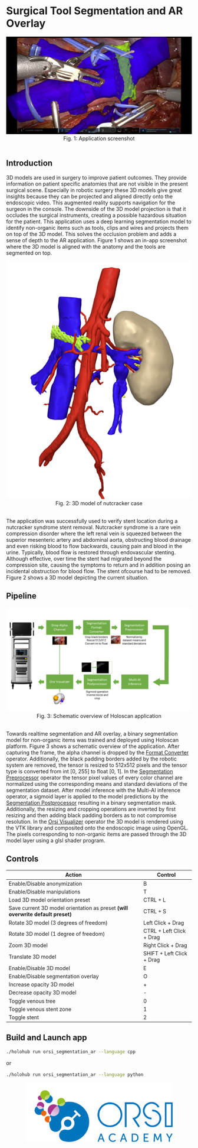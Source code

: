 # Surgical Tool Segmentation and AR Overlay


<center> <img src="./docs/orsi_segmentation.png" ></center>
<center> Fig. 1: Application screenshot  </center><br>


## Introduction

3D models are used in surgery to improve patient outcomes. They provide information on patient specific anatomies that are not visible in the present surgical scene. Especially in robotic surgery these 3D models give great insights because they can be projected and aligned directly onto the endoscopic video. This augmented reality supports navigation for the surgeon in the console. The downside of the 3D model projection is that it occludes the surgical instruments, creating a possible hazardous situation for the patient. This application uses a deep learning segmentation model to identify non-organic items such as tools, clips and wires and projects them on top of the 3D model. This solves the occlusion problem and adds a sense of depth to the AR application. Figure 1 shows an in-app screenshot where the 3D model is aligned with the anatomy and the tools are segmented on top.

<center> <img src="./docs/3Dmodel_stent.png" ></center>
<center> Fig. 2: 3D model of nutcracker case </center><br>

The application was successfully used to verify stent location during a nutcracker syndrome stent removal. Nutcracker syndrome is a rare vein compression disorder where the left renal vein is squeezed between the superior mesenteric artery and abdominal aorta, obstructing blood drainage and even risking blood to flow backwards, causing pain and blood in the urine. Typically, blood flow is restored through endovascular stenting. Although effective, over time the stent had migrated beyond the compression site, causing the symptoms to return and in addition posing an incidental obstruction for blood flow. The stent ofcourse had to be removed. Figure 2 shows a 3D model depicting the current situation.

## Pipeline

<center> <img src="./docs/segmentation_pipeline.png" ></center>
<center> Fig. 3: Schematic overview of Holoscan application </center><br>

Towards realtime segmentation and AR overlay, a binary segmentation model for non-organic items was trained and deployed using Holoscan platform. Figure 3 shows a schematic overview of the application. After capturing the frame, the alpha channel is dropped by the [Format Converter](/operators/orsi/orsi_format_converter/format_converter.cpp) operator. Additionally, the black padding borders added by the robotic system are removed, the tensor is resized to 512x512 pixels and the tensor type is converted from int [0, 255] to float [0, 1]. In the [Segmentation Preprocessor](/operators/orsi/orsi_segmentation_preprocessor/segmentation_preprocessor.cpp) operator the tensor pixel values of every color channel are normalized using the corresponding means and standard deviations of the segmentation dataset. After model inference with the Multi-AI inference operator, a sigmoid layer is applied to the model predictions by the [Segmentation Postprocessor](/operators/orsi/orsi_segmentation_postprocessor/segmentation_postprocessor.cpp) resulting in a binary segmentation mask. Additionally, the resizing and cropping operations are inverted by first resizing and then adding black padding borders as to not compromise resolution. In the [Orsi Visualizer](/operators/orsi/orsi_visualizer/orsi_visualizer.cpp) operator the 3D model is rendered using the VTK library and composited onto the endoscopic image using OpenGL. The pixels corresponding to non-organic items are passed through the 3D model layer using a glsl shader program.

##  Controls

| Action | Control |
| -------- | ------- |
| Enable/Disable anonymization | B |
| Enable/Disable manipulations | T |
| Load 3D model orientation preset | CTRL + L |
| Save current 3D model orientation as preset **(will overwrite default preset)** | CTRL + S |
| Rotate 3D model (3 degrees of freedom)  | Left Click + Drag |
| Rotate 3D model (1 degree of freedom) | CTRL + Left Click + Drag |
| Zoom 3D model | Right Click + Drag |
| Translate 3D  model | SHIFT + Left Click + Drag |
| Enable/Disable 3D model | E |
| Enable/Disable segmentation overlay | O |
| Increase opacity 3D model | + |
| Decrease opacity 3D model | - |
| Toggle venous tree | 0 |
| Toggle venous stent zone | 1 |
| Toggle stent | 2 |


## Build and Launch app

```bash
./holohub run orsi_segmentation_ar --language cpp
```

or

```bash
./holohub run orsi_segmentation_ar --language python
```

<center> <img src="./docs/orsi_logo.png" width="400"></center>
